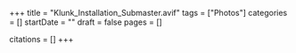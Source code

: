 +++
title = "Klunk_Installation_Submaster.avif"
tags = ["Photos"]
categories = []
startDate = ""
draft = false
pages = []

citations = []
+++

